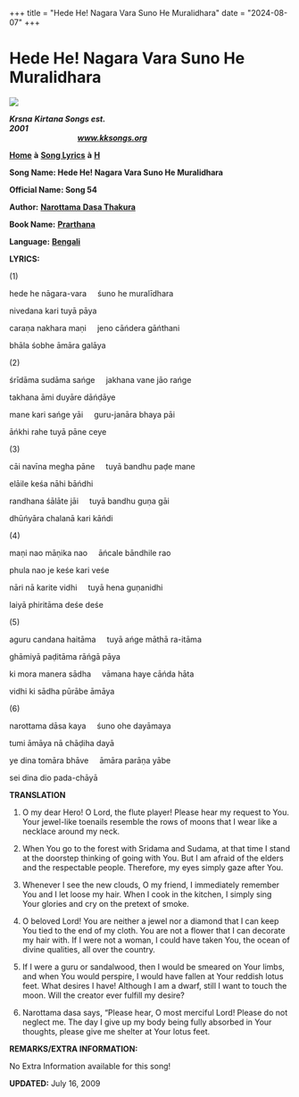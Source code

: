 +++
title = "Hede He! Nagara Vara Suno He Muralidhara"
date = "2024-08-07"
+++

# Hede He! Nagara Vara Suno He Muralidhara
**[![](http://kksongs.org/image_files/image002.jpg)](http://kksongs.org/)**

**_Krsna_** **_Kirtana Songs est. 2001_**                                                                                                                                                      **_www.kksongs.org_**

**[Home](http://kksongs.org/)** **à** **[Song Lyrics](http://kksongs.org/lyrics.html)** **à** **[H](http://kksongs.org/songs/song_h.html)**

**Song Name: Hede He! Nagara Vara Suno He Muralidhara**

**Official Name: Song 54**

**Author:** [**Narottama** **Dasa Thakura**](http://kksongs.org/authors/list/narottama.html)

**Book Name:** [**Prarthana**](http://kksongs.org/authors/prarthana.html)

**Language:** [**Bengali**](http://kksongs.org/language/list/bengali.html)

**LYRICS:**

(1)

hede he nāgara-vara     śuno he muralīdhara

nivedana kari tuyā pāya

caraṇa nakhara maṇi     jeno cāńdera gāńthani

bhāla śobhe āmāra galāya

(2)

śrīdāma sudāma sańge     jakhana vane jāo rańge

takhana āmi duyāre dāńḍāye

mane kari sańge yāi     guru-janāra bhaya pāi

āńkhi rahe tuyā pāne ceye

(3)

cāi navīna megha pāne     tuyā bandhu paḍe mane

elāile keśa nāhi bāńdhi

randhana śālāte jāi     tuyā bandhu guṇa gāi

dhūńyāra chalanā kari kāńdi

(4)

maṇi nao māṇika nao     āńcale bāndhile rao

phula nao je keśe kari veśe

nāri nā karite vidhi     tuyā hena guṇanidhi

laiyā phiritāma deśe deśe

(5)

aguru candana haitāma     tuyā ańge māthā ra-itāma

ghāmiyā paḍitāma rāńgā pāya

ki mora manera sādha     vāmana haye cāńda hāta

vidhi ki sādha pūrābe āmāya

(6)

narottama dāsa kaya     śuno ohe dayāmaya

tumi āmāya nā chāḍiha dayā

ye dina tomāra bhāve     āmāra parāṇa yābe

sei dina dio pada-chāyā

**TRANSLATION**

1) O my dear Hero! O Lord, the flute player! Please hear my request to You. Your jewel-like toenails resemble the rows of moons that I wear like a necklace around my neck.

2) When You go to the forest with Sridama and Sudama, at that time I stand at the doorstep thinking of going with You. But I am afraid of the elders and the respectable people. Therefore, my eyes simply gaze after You.

3) Whenever I see the new clouds, O my friend, I immediately remember You and I let loose my hair. When I cook in the kitchen, I simply sing Your glories and cry on the pretext of smoke.

4) O beloved Lord! You are neither a jewel nor a diamond that I can keep You tied to the end of my cloth. You are not a flower that I can decorate my hair with. If I were not a woman, I could have taken You, the ocean of divine qualities, all over the country.

5) If I were a guru or sandalwood, then I would be smeared on Your limbs, and when You would perspire, I would have fallen at Your reddish lotus feet. What desires I have! Although I am a dwarf, still I want to touch the moon. Will the creator ever fulfill my desire?

6) Narottama dasa says, “Please hear, O most merciful Lord! Please do not neglect me. The day I give up my body being fully absorbed in Your thoughts, please give me shelter at Your lotus feet.

**REMARKS/EXTRA INFORMATION:**

No Extra Information available for this song!

**UPDATED:** July 16, 2009